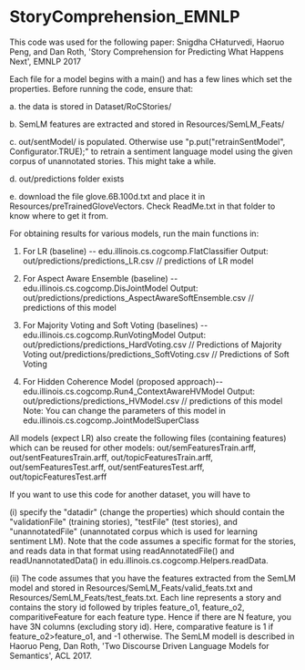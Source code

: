 # StoryComprehension_EMNLP

This code was used for the following paper:
Snigdha CHaturvedi, Haoruo Peng, and Dan Roth, 'Story Comprehension for Predicting What Happens Next', EMNLP 2017

Each file for a model begins with a main() and has a few lines which set the properties. Before running the code, ensure that:

a. the data is stored in Dataset/RoCStories/

b. SemLM features are extracted and stored in Resources/SemLM_Feats/

c. out/sentModel/ is populated. Otherwise use "p.put("retrainSentModel", Configurator.TRUE);" to retrain a sentiment language model using the given corpus of unannotated stories. This might take a while.

d. out/predictions folder exists

e. download the file glove.6B.100d.txt and place it in Resources/preTrainedGloveVectors. Check ReadMe.txt in that folder to know where to get it from.

For obtaining results for various models, run the main functions in:
1. For LR (baseline) -- edu.illinois.cs.cogcomp.FlatClassifier
Output: out/predictions/predictions_LR.csv // predictions of LR model

2. For Aspect Aware Ensemble (baseline) -- edu.illinois.cs.cogcomp.DisJointModel
Output: out/predictions/predictions_AspectAwareSoftEnsemble.csv // predictions of this model

3. For Majority Voting and Soft Voting (baselines) -- edu.illinois.cs.cogcomp.RunVotingModel
Output: out/predictions/predictions_HardVoting.csv  // Predictions of Majority Voting
        out/predictions/predictions_SoftVoting.csv // Predictions of Soft Voting
		
4. For Hidden Coherence Model (proposed approach)-- edu.illinois.cs.cogcomp.Run4_ContextAwareHVModel
Output: out/predictions/predictions_HVModel.csv // predictions of this model
Note: You can change the parameters of this model in edu.illinois.cs.cogcomp.JointModelSuperClass

All models (expect LR) also create the following files (containing features) which can be reused for other models: 
out/semFeaturesTrain.arff, out/sentFeaturesTrain.arff, out/topicFeaturesTrain.arff, out/semFeaturesTest.arff, out/sentFeaturesTest.arff, out/topicFeaturesTest.arff

If you want to use this code for another dataset, you will have to 

(i) specify the "datadir" (change the properties) which should contain the  "validationFile" (training stories), "testFile" (test stories), and "unannotatedFile" (unannotated corpus which is used for learning sentiment LM). Note that the code assumes a specific format for the stories, and reads data in that format using readAnnotatedFile() and readUnannotatedData() in edu.illinois.cs.cogcomp.Helpers.readData. 

(ii) The code assumes that you have the features extracted from the SemLM model and stored in Resources/SemLM_Feats/valid_feats.txt and Resources/SemLM_Feats/test_feats.txt. Each line represents a story and contains the story id followed by triples feature_o1, feature_o2, comparitiveFeature for each feature type. Hence if there are N feature, you have 3N columns (excluding story id). Here, comparative feature is 1 if feature_o2>feature_o1, and -1 otherwise. The SemLM modell is described in Haoruo Peng, Dan Roth, 'Two Discourse Driven Language Models for Semantics', ACL 2017. 



